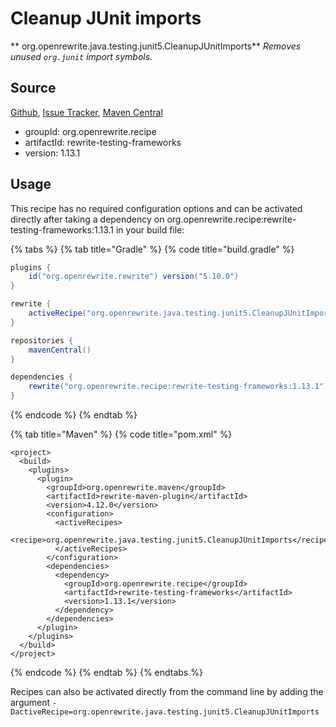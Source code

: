 # Cleanup JUnit imports

** org.openrewrite.java.testing.junit5.CleanupJUnitImports**
_Removes unused `org.junit` import symbols._

## Source

[Github](https://github.com/openrewrite/rewrite-testing-frameworks), [Issue Tracker](https://github.com/openrewrite/rewrite-testing-frameworks/issues), [Maven Central](https://search.maven.org/artifact/org.openrewrite.recipe/rewrite-testing-frameworks/1.13.1/jar)

* groupId: org.openrewrite.recipe
* artifactId: rewrite-testing-frameworks
* version: 1.13.1


## Usage

This recipe has no required configuration options and can be activated directly after taking a dependency on org.openrewrite.recipe:rewrite-testing-frameworks:1.13.1 in your build file:

{% tabs %}
{% tab title="Gradle" %}
{% code title="build.gradle" %}
```groovy
plugins {
    id("org.openrewrite.rewrite") version("5.10.0")
}

rewrite {
    activeRecipe("org.openrewrite.java.testing.junit5.CleanupJUnitImports")
}

repositories {
    mavenCentral()
}

dependencies {
    rewrite("org.openrewrite.recipe:rewrite-testing-frameworks:1.13.1")
}
```
{% endcode %}
{% endtab %}

{% tab title="Maven" %}
{% code title="pom.xml" %}
```markup
<project>
  <build>
    <plugins>
      <plugin>
        <groupId>org.openrewrite.maven</groupId>
        <artifactId>rewrite-maven-plugin</artifactId>
        <version>4.12.0</version>
        <configuration>
          <activeRecipes>
            <recipe>org.openrewrite.java.testing.junit5.CleanupJUnitImports</recipe>
          </activeRecipes>
        </configuration>
        <dependencies>
          <dependency>
            <groupId>org.openrewrite.recipe</groupId>
            <artifactId>rewrite-testing-frameworks</artifactId>
            <version>1.13.1</version>
          </dependency>
        </dependencies>
      </plugin>
    </plugins>
  </build>
</project>
```
{% endcode %}
{% endtab %}
{% endtabs %}

Recipes can also be activated directly from the command line by adding the argument `-DactiveRecipe=org.openrewrite.java.testing.junit5.CleanupJUnitImports`
